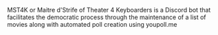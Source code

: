 MST4K or Maitre d'Strife of Theater 4 Keyboarders is a Discord bot that facilitates the democratic process through the maintenance of a list of movies along with automated poll creation using youpoll.me

